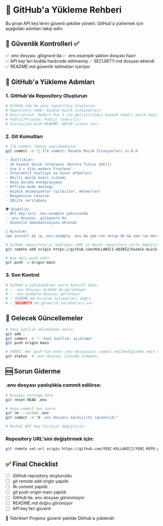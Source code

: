 # 🚀 GitHub'a Yükleme Rehberi

Bu proje API key'lerini güvenli şekilde yönetir. GitHub'a yüklemek için aşağıdaki adımları takip edin:

## 🔐 Güvenlik Kontrolleri ✅

✅ .env dosyası .gitignore'da
✅ .env.example şablon dosyası hazır  
✅ API key'leri kodda hardcode edilmemiş
✅ SECURITY.md dosyası eklendi
✅ README.md güvenlik talimatları içeriyor

## 📝 GitHub'a Yükleme Adımları

### 1. GitHub'da Repository Oluşturun
```bash
# GitHub.com'da yeni repository oluşturun:
# Repository name: kozmik-muzik-istasyonlari
# Description: Modern Vue 3 ile geliştirilmiş kozmik temalı müzik keşif platformu
# Public/Private: Public (önerilir)
# Initialize with README: HAYIR (zaten var)
```

### 2. Git Komutları
```bash
# İlk commit (henüz yapılmadıysa)
git commit -m "🌌 İlk commit: Kozmik Müzik İstasyonları v1.0.0

✨ Özellikler:
- 16 kozmik müzik istasyonu (Aurora Tınısı dahil)
- Vue 3 + Vite modern frontend
- İnteraktif tooltips ve hover efektleri
- Akıllı müzik öneri sistemi
- Hava durumu entegrasyonu
- Offline mode desteği
- Kozmik animasyonlar (yıldızlar, meteorlar)
- Responsive tasarım
- SQLite veritabanı

🛡️ Güvenlik:
- API key'leri .env.example şablonunda
- .env dosyası .gitignore'da
- Güvenlik dokümantasyonu eklendi

🚀 Kurulum:
npm install && cp .env.example .env && npm run setup-db && npm run dev"

# GitHub repository'yi bağlayın (URL'yi kendi repository'nizle değiştirin)
git remote add origin https://github.com/KULLANICI-ADINIZ/kozmik-muzik-istasyonlari.git

# Ana dalı push edin
git push -u origin main
```

### 3. Son Kontrol
```bash
# GitHub'a yüklendikten sonra kontrol edin:
# ✅ .env dosyası GitHub'da görünmüyor
# ✅ .env.example dosyası görünüyor
# ✅ README.md kurulum talimatları doğru
# ✅ SECURITY.md güvenlik talimatları var
```

## 🔄 Gelecek Güncellemeler

```bash
# Yeni özellik ekledikten sonra:
git add .
git commit -m "✨ Yeni özellik: açıklama"
git push origin main

# UYARI: Her push'tan önce .env dosyasının commit edilmediğinden emin olun!
git status  # .env dosyası listede olmamalı
```

## 🆘 Sorun Giderme

### .env dosyası yanlışlıkla commit edilirse:
```bash
# Dosyayı unstage edin
git reset HEAD .env

# Veya commit'ten sonra:
git rm --cached .env
git commit -m "🔒 .env dosyası kaldırıldı (güvenlik)"

# Derhal API key'lerinizi değiştirin!
```

### Repository URL'sini değiştirmek için:
```bash
git remote set-url origin https://github.com/YENI-KULLANICI/YENI-REPO.git
```

## ✅ Final Checklist

- [ ] GitHub repository oluşturuldu
- [ ] git remote add origin yapıldı  
- [ ] İlk commit yapıldı
- [ ] git push origin main yapıldı
- [ ] GitHub'da .env dosyası görünmüyor
- [ ] README.md doğru görünüyor
- [ ] API key'leri güvenli

🎉 Tebrikler! Projeniz güvenli şekilde GitHub'a yüklendi!
